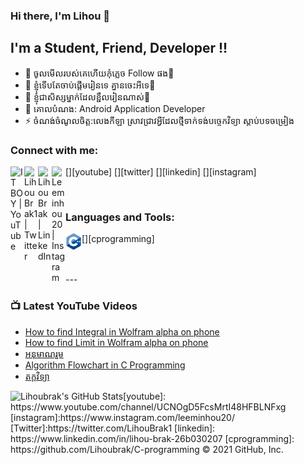 ### Hi there, I'm Lihou 👋
## I'm a Student, Friend, Developer !!

- 🔭 ចូលមើលរបស់គេហើយកុំភ្លេច Follow ផង🤣 
- 🌱 ខ្ញុំទេីបតែចាប់ផ្តើមរៀនទេ គ្នានចេះអីទេ🤣
- 👯 ខ្ញុំជាសិស្សម្នាក់ដែលខ្ជឹលរៀនណាស់🤣
- 🥅 គោលបំណង: Android Application Developer
- ⚡ ចំណង់ចំណូលចិត្ត:លេងកីឡា ស្រាវជ្រាវអ្វីដែលថ្មីទាក់ទង់បច្ចេកវិទ្យា ស្តាប់បទចម្រៀង 

### Connect with me:

[<img align="left" alt="IT BOY | YouTube" width="22px" src="https://cdn.jsdelivr.net/npm/simple-icons@v3/icons/youtube.svg" />][youtube]
[<img align="left" alt="Lihou Brak1 | Twitter" width="22px" src="https://cdn.jsdelivr.net/npm/simple-icons@v3/icons/twitter.svg" />][twitter]
[<img align="left" alt="Lihou Brak  | LinkedIn" width="22px" src="https://cdn.jsdelivr.net/npm/simple-icons@v3/icons/linkedin.svg" />][linkedin]
[<img align="left" alt="Leeminhou20 | Instagram" width="22px" src="https://cdn.jsdelivr.net/npm/simple-icons@v3/icons/instagram.svg" />][instagram]

<br />

### Languages and Tools:

[<img align="left" alt="C programming" width="26px" src="https://raw.githubusercontent.com/github/explore/80688e429a7d4ef2fca1e82350fe8e3517d3494d/topics/cpp/cpp.png" />][cprogramming]

<br />
<br />
---

### 📺 Latest YouTube Videos
<!-- YOUTUBE:START -->
- [How to find Integral in Wolfram alpha on phone](https://www.youtube.com/watch?v=eYMyEL22jGk)
- [How to find Limit in Wolfram alpha on phone](https://www.youtube.com/watch?v=AC4RD2G_jx0)
- [អនុមាណរួម](https://www.youtube.com/watch?v=veK9WZLJAa4)
- [Algorithm Flowchart in C Programming](https://www.youtube.com/watch?v=ylAFkj-sBsc)
- [តក្តវិទ្យា](https://www.youtube.com/watch?v=H3Y2mzK-9gw)
<!-- YOUTUBE:END -->
  <img align="left" alt="Lihoubrak's GitHub Stats" src="https://github-readme-stats.codestackr.vercel.app/api?username=Lihoubrak_icons=true&hide_border=true" />

</details>
[youtube]: https://www.youtube.com/channel/UCNOgD5FcsMrtI48HFBLNFxg
[instagram]:https://www.instagram.com/leeminhou20/
[Twitter]:https://twitter.com/LihouBrak1
[linkedin]: https://www.linkedin.com/in/lihou-brak-26b030207
[cprogramming]: https://github.com/Lihoubrak/C-programming
© 2021 GitHub, Inc.
